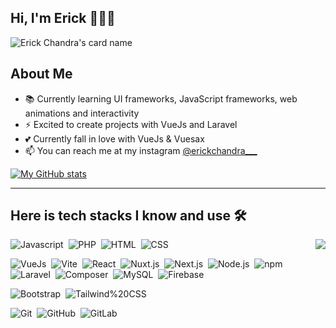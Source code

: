 ## Hi, I'm Erick 👨🏻‍💻

![Erick Chandra's card name](https://cardivo.vercel.app/api?name=Erick%20Chandra&description=Learning%20with%20infinite%20curiousity&image=https://avatars.githubusercontent.com/u/58076160?v=4&backgroundColor=%23ecf0f1&instagram=erickchandra___&linkedin=Erick%20Chandra&github=erickchann&pattern=hideout&colorPattern=%23eaeaea)

## About Me
- 📚 Currently learning UI frameworks, JavaScript frameworks, web animations and interactivity
- ⚡ Excited to create projects with VueJs and Laravel
- 💕 Currently fall in love with VueJs & Vuesax
- 📫 You can reach me at my instagram [@erickchandra___](https://instagram.com/erickchandra___)

[![My GitHub stats](https://github-readme-stats.vercel.app/api?username=erickchann)](https://github.com/erickchann/erickchann)

---

## Here is tech stacks I know and use 🛠
<img src="https://github-readme-stats.vercel.app/api/top-langs/?username=erickchann&langs_count=10" align="right">

![Javascript](https://img.shields.io/badge/-Javascript-2f1a47?style=flat&logo=javascript)&nbsp;
![PHP](https://img.shields.io/badge/-PHP-2f1a47?style=flat&logo=php)&nbsp;
![HTML](https://img.shields.io/badge/-HTML-2f1a47?style=flat&logo=HTML5)&nbsp;
![CSS](https://img.shields.io/badge/-CSS-2f1a47?style=flat&logo=CSS3)&nbsp;

![VueJs](https://img.shields.io/badge/-VueJs-2f1a47?style=flat&logo=Vue.js)&nbsp;
![Vite](https://img.shields.io/badge/-Vite-2f1a47?style=flat&logo=Vite)&nbsp;
![React](https://img.shields.io/badge/-React-2f1a47?style=flat&logo=React)&nbsp;
![Nuxt.js](https://img.shields.io/badge/-Nuxt.js-2f1a47?style=flat&logo=Nuxt.js)&nbsp;
![Next.js](https://img.shields.io/badge/-Next.js-2f1a47?style=flat&logo=Next.js)&nbsp;
![Node.js](https://img.shields.io/badge/-Node.js-2f1a47?style=flat&logo=Node.js)&nbsp;
![npm](https://img.shields.io/badge/-npm-2f1a47?style=flat&logo=npm)&nbsp;
![Laravel](https://img.shields.io/badge/-Laravel-2f1a47?style=flat&logo=Laravel)&nbsp;
![Composer](https://img.shields.io/badge/-Composer-2f1a47?style=flat&logo=Composer)&nbsp;
![MySQL](https://img.shields.io/badge/-MySQL-2f1a47?style=flat&logo=MySQL)&nbsp;
![Firebase](https://img.shields.io/badge/-Firebase-2f1a47?style=flat&logo=Firebase)&nbsp;

![Bootstrap](https://img.shields.io/badge/-Bootstrap-2f1a47?style=flat&logo=Bootstrap)&nbsp;
![Tailwind%20CSS](https://img.shields.io/badge/-Tailwind%20CSS-2f1a47?style=flat&logo=Tailwind%20CSS)&nbsp;

![Git](https://img.shields.io/badge/-Git-2f1a47?style=flat&logo=Git)&nbsp;
![GitHub](https://img.shields.io/badge/-GitHub-2f1a47?style=flat&logo=GitHub)&nbsp;
![GitLab](https://img.shields.io/badge/-GitLab-2f1a47?style=flat&logo=GitHub)&nbsp;
